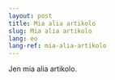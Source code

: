 ```yaml
---
layout: post
title: Mia alia artikolo
slug: Mia alia artikolo
lang: eo
lang-ref: mia-alia-artikolo
---
```


Jen mia alia artikolo.
